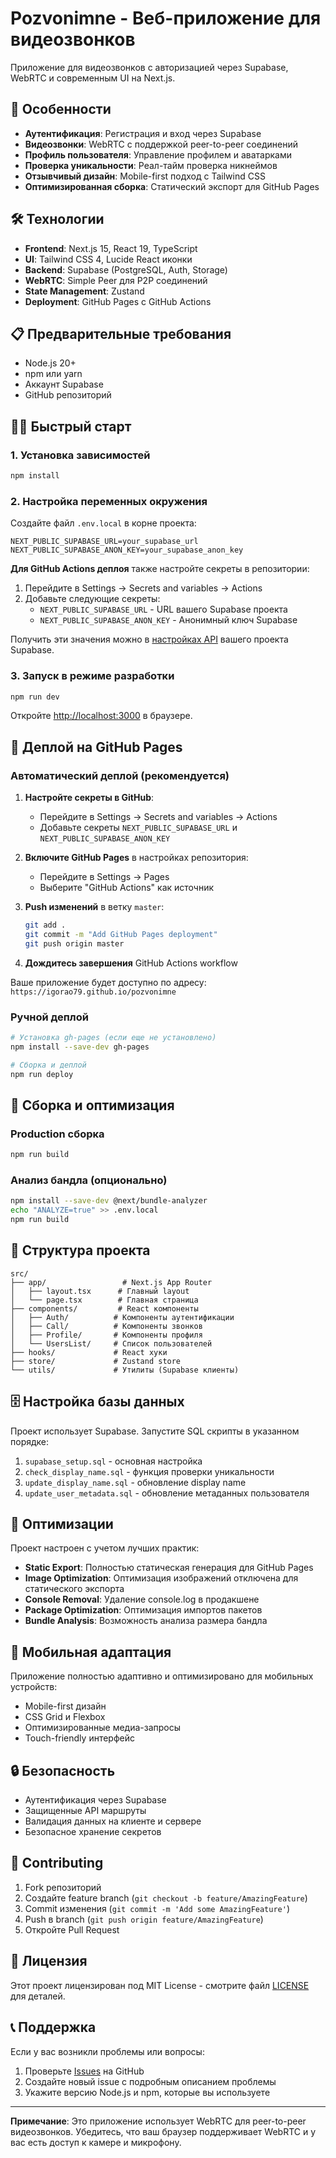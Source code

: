 # Pozvonimne - Веб-приложение для видеозвонков

Приложение для видеозвонков с авторизацией через Supabase, WebRTC и современным UI на Next.js.

## 🚀 Особенности

- **Аутентификация**: Регистрация и вход через Supabase
- **Видеозвонки**: WebRTC с поддержкой peer-to-peer соединений
- **Профиль пользователя**: Управление профилем и аватарками
- **Проверка уникальности**: Реал-тайм проверка никнеймов
- **Отзывчивый дизайн**: Mobile-first подход с Tailwind CSS
- **Оптимизированная сборка**: Статический экспорт для GitHub Pages

## 🛠 Технологии

- **Frontend**: Next.js 15, React 19, TypeScript
- **UI**: Tailwind CSS 4, Lucide React иконки
- **Backend**: Supabase (PostgreSQL, Auth, Storage)
- **WebRTC**: Simple Peer для P2P соединений
- **State Management**: Zustand
- **Deployment**: GitHub Pages с GitHub Actions

## 📋 Предварительные требования

- Node.js 20+
- npm или yarn
- Аккаунт Supabase
- GitHub репозиторий

## 🏃‍♂️ Быстрый старт

### 1. Установка зависимостей

```bash
npm install
```

### 2. Настройка переменных окружения

Создайте файл `.env.local` в корне проекта:

```env
NEXT_PUBLIC_SUPABASE_URL=your_supabase_url
NEXT_PUBLIC_SUPABASE_ANON_KEY=your_supabase_anon_key
```

**Для GitHub Actions деплоя** также настройте секреты в репозитории:

1. Перейдите в Settings → Secrets and variables → Actions
2. Добавьте следующие секреты:
   - `NEXT_PUBLIC_SUPABASE_URL` - URL вашего Supabase проекта
   - `NEXT_PUBLIC_SUPABASE_ANON_KEY` - Анонимный ключ Supabase

Получить эти значения можно в [настройках API](https://supabase.com/dashboard/project/YOUR_PROJECT/settings/api) вашего проекта Supabase.

### 3. Запуск в режиме разработки

```bash
npm run dev
```

Откройте [http://localhost:3000](http://localhost:3000) в браузере.

## 🚢 Деплой на GitHub Pages

### Автоматический деплой (рекомендуется)

1. **Настройте секреты в GitHub**:
   - Перейдите в Settings → Secrets and variables → Actions
   - Добавьте секреты `NEXT_PUBLIC_SUPABASE_URL` и `NEXT_PUBLIC_SUPABASE_ANON_KEY`

2. **Включите GitHub Pages** в настройках репозитория:
   - Перейдите в Settings → Pages
   - Выберите "GitHub Actions" как источник

3. **Push изменений** в ветку `master`:
   ```bash
   git add .
   git commit -m "Add GitHub Pages deployment"
   git push origin master
   ```

4. **Дождитесь завершения** GitHub Actions workflow

Ваше приложение будет доступно по адресу: `https://igorao79.github.io/pozvonimne`

### Ручной деплой

```bash
# Установка gh-pages (если еще не установлено)
npm install --save-dev gh-pages

# Сборка и деплой
npm run deploy
```

## 🔧 Сборка и оптимизация

### Production сборка

```bash
npm run build
```

### Анализ бандла (опционально)

```bash
npm install --save-dev @next/bundle-analyzer
echo "ANALYZE=true" >> .env.local
npm run build
```

## 📁 Структура проекта

```
src/
├── app/                 # Next.js App Router
│   ├── layout.tsx      # Главный layout
│   └── page.tsx        # Главная страница
├── components/         # React компоненты
│   ├── Auth/          # Компоненты аутентификации
│   ├── Call/          # Компоненты звонков
│   ├── Profile/       # Компоненты профиля
│   └── UsersList/     # Список пользователей
├── hooks/             # React хуки
├── store/             # Zustand store
└── utils/             # Утилиты (Supabase клиенты)
```

## 🗄 Настройка базы данных

Проект использует Supabase. Запустите SQL скрипты в указанном порядке:

1. `supabase_setup.sql` - основная настройка
2. `check_display_name.sql` - функция проверки уникальности
3. `update_display_name.sql` - обновление display name
4. `update_user_metadata.sql` - обновление метаданных пользователя

## 🎯 Оптимизации

Проект настроен с учетом лучших практик:

- **Static Export**: Полностью статическая генерация для GitHub Pages
- **Image Optimization**: Оптимизация изображений отключена для статического экспорта
- **Console Removal**: Удаление console.log в продакшене
- **Package Optimization**: Оптимизация импортов пакетов
- **Bundle Analysis**: Возможность анализа размера бандла

## 📱 Мобильная адаптация

Приложение полностью адаптивно и оптимизировано для мобильных устройств:

- Mobile-first дизайн
- CSS Grid и Flexbox
- Оптимизированные медиа-запросы
- Touch-friendly интерфейс

## 🔒 Безопасность

- Аутентификация через Supabase
- Защищенные API маршруты
- Валидация данных на клиенте и сервере
- Безопасное хранение секретов

## 🤝 Contributing

1. Fork репозиторий
2. Создайте feature branch (`git checkout -b feature/AmazingFeature`)
3. Commit изменения (`git commit -m 'Add some AmazingFeature'`)
4. Push в branch (`git push origin feature/AmazingFeature`)
5. Откройте Pull Request

## 📄 Лицензия

Этот проект лицензирован под MIT License - смотрите файл [LICENSE](LICENSE) для деталей.

## 📞 Поддержка

Если у вас возникли проблемы или вопросы:

1. Проверьте [Issues](https://github.com/igorao79/pozvonimne/issues) на GitHub
2. Создайте новый issue с подробным описанием проблемы
3. Укажите версию Node.js и npm, которые вы используете

---

**Примечание**: Это приложение использует WebRTC для peer-to-peer видеозвонков. Убедитесь, что ваш браузер поддерживает WebRTC и у вас есть доступ к камере и микрофону.
